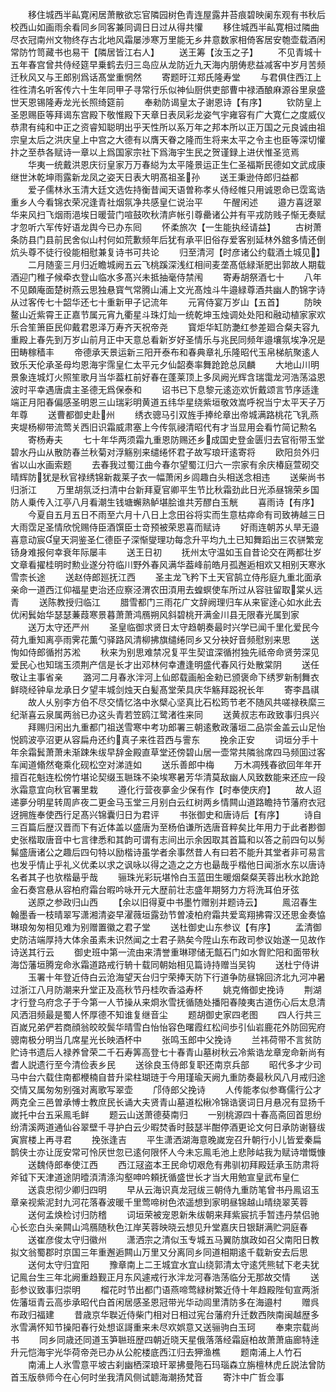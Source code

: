 <!-- { "loadSidebar": true } -->
　　移住城西半畆寛闲居萧散欲忘官隣园树色青连屋露井苔痕碧映阑东观有书秋后校西山如画雨余看同乡同客兼同调日日过从得共懽
　　移住城西半畆寛相过隣曲尽衣冠南州文物终存古北地风霜屡渉寒万里能无乡井意数家相倚客居安匏壶载酒闲常防竹笥藏书也易干【隣居皆江右人】
　　送王筹【汝玉之子】
　　不见青城十五年春宫曾共侍经筵早乗鹤去归三岛应从龙防近九天海内朋俦悲益减客中岁月苦频迁秋风又与王郎别爲话髙堂重惘然
　　寄题旴江郑氏隆寿堂
　　与君俱住西江上徃徃清名听客传六十生年同甲子寻常行乐似神仙厨供吏部曹中禄酒酿麻源谷里泉盛世天恩锡隆寿龙光长照绮筵前
　　奉勑防谒皇太子谢恩诗【有序】
　　钦防皇上圣恩赐臣等拜谒东宫殿下敬惟殿下天章日表凤彩龙姿气宇雍容有广大寛仁之度威仪恭肃有纯和中正之资睿知聪明出乎天性所以系万年之邦本所以正万国之元良诚由祖宗皇太后之洪庆皇上中宫之大德有以膺天眷之隆而生将来太平之令主也臣等深切懽抃之至恭各赋诗一章以上爲国家宗社下爲海宇生民之贺谨録上进伏惟圣览焉
　　华夷一统戴洪恩庆衍皇家万万春縂为太平隆景运正生仁圣福斯民德如文武成康继世沐乾坤雨露新龙凤之姿天日表大明髙祖圣孙
　　送王秉逊侍郎归益都
　　爱子儒林氷玉清大廷文选佐持衡昔闻天语曽称孝乆侍经帷只用诚恩命已霑鸾诰重乡人今看锦衣荣况逢青社烟氛净共感皇仁说治平
　　午醒闲述
　　邉方喜迓翠华来风扫飞烟雨浥埃日暖营门喧鼓吹秋清庐帐引尊罍诸公并有平戎防贱子惭无奏赋才忽听六军传好语龙舆今已办东囘
　　怀柔旅次【一生能执经请益】
　　古树萧条防县门县前民舍似山村何如荒歉频年后犹有承平旧俗存爱客别延林外舘多情还倒炕头尊不徒行役能相慰兼复诗书可共论
　　归至清河【时彦诸公约载酒土城见】
　　二月随銮三月归近瞻城阙五云飞桃蹊深浅红相间麦垄髙低緑渐肥出郭故人期载酒迎门稚子候牵衣登山临水多髙兴未抵抽毫侍禁闱
　　寄寿胡祭酒七十
　　八年不见頥庵面楚树燕云思独悬寳气常腾山浦上文光髙烛斗牛邉緑尊酒共幽人酌锦字诗从过客传七十韶华还七十重新甲子记流年
　　元宵侍宴万岁山【五首】
　　防映鳌山近紫霄王正嘉节属元宵九衢星斗珠灯灿一统乾坤玉烛调处处阳和融动植家家欢乐合笙箫臣民仰戴君恩泽万寿齐天祝帝尧
　　寳炬华缸防灔红参差廻合粲夫容九重殿上春先到万岁山前月正中天意总看新岁好圣情乐与兆民同频年邉壤氛埃净况是田畴稼穑丰
　　帝德承天景运新三阳开泰布和春典章礼乐隆昭代玉帛梯航聚逺人致乐天伦承圣母均恩海宇霈皇仁太平元夕仙韶奏率舞跄跄总凤麟
　　大地山川明景象连城灯火照笙歌月当华葢杠前好春在蓬莱顶上多凤阙光辉含瑞霭龙河浩荡溢恩波时平幸遇唐虞主圣德无爲保泰和
　　诏书已下息黎元逺迩欢忻戴颂言节序适逢端正月阳春偏感圣明恩三山瑞彩明黄道五纬华星绕紫垣敬效嵩呼祝当宁太平天子万年尊
　　送曹都御史赴州
　　绣衣骢马引双旌手捧纶章出帝城满路桃花飞乳燕夹堤杨柳带流莺关西旧识霜威肃塞上今传氛祲清昭代有才当显用会看竹简记勲名
　　寄杨寿夫
　　七十年华两须霜九重恩防赐还乡成国史登金匮归去官衔带玉堂碧水丹山从散防春兰秋菊对浮觞别来缱绻怀君子故写琅玕逺寄将
　　欧阳贠外归省以山水画索题
　　去春我过蜀江曲今春尔望蜀江归六一宗家有余庆椿庭萱砌交晴辉防犹是秋官禄绣锦新裁莱子衣一幅萧闲乡闾趣白头相送念相违
　　送柴尚书归浙江
　　万里胡氛泛扫清中台新拜夏官卿平生节比秋霜劲此日光添昼锦荣乡国防人乗传入江亭八月看潮生钱塘蠏熟鲈堪脍谁共芳醪白玉觥
　　喜雨诗【有序】
　　今夏自五月五日不雨至六月十八日上念田谷将实而生意枯瘁命有司致祷越三日大雨霑足圣情欣恱赐侍臣酒馔臣士竒预被荣恩喜而赋诗
　　好雨连朝苏乆旱无邉喜意动宸皇天洞鉴圣仁德臣子深惭燮理功每念升平均九土已知舞蹈出三农骈繁宠钖身难报何幸衰年际屡丰
　　送王日初
　　抚州太守温如玉自昔论交在两都壮岁文章看擢桂明时勲业遂分符临川野外春风满华葢峰前皓月孤邂逅相欢又相别天寒氷雪柰长途
　　送赵侍郎廵抚江西
　　圣主龙飞矜下土天官鹄立侍彤庭九重北面承亲命一道西江仰福星吏治还应察泾渭农田湏用去蝗螟使车所过从容驻留取棠乆远青
　　送陈教授归临江
　　腊雪都门三雨花广文辞阙理归车从来宦逹心如水此去优闲鬂始华瑟瑟蒹葭寒景暮萧萧鸿鴈朔风斜碧桃开满金川县无限春光属到家
　　送万太守还严州
　　圣皇临御求贤日太守趋朝奏最时兴学已闻千里化爱民今荷九重知离亭雨霁花薫勺驿路风清柳拂旗缱绻同乡又分袂好音频慰别来思
　　送恂如侍郎循拊苏淞
　　秋来为别思难禁况复平生契谊深循拊独先祗帝命贤劳深见爱民心也知瑞玉须荆产信是长才出邓林何幸遭逢明盛代春风行处散棠阴
　　送任敬让主事省亲
　　潞河二月春氷泮河上仙郎载画船金勑已颁褒命下绣罗新制舞衣鲜晓经钟阜龙承日夕望丰城剑烛天白髪髙堂荣具庆华觞拜跽祝长年
　　寄李昌祺
　　故人乆别李方伯不尽交情忆洛中氷檗心坚真比石松筠节老不随风共嗟禄秩縻三纪渐喜云泉属两翁已办这头青若笠鸥江鹭渚徃来同
　　送黄叔志布政致事归呉兴
　　拜赐归闲出九重都门祖送雪寒中考功郎署三朝逺敷政藩垣二品崇金盖云山足怡悦鸥波亭沼更从容扁舟还约真子来徃苕西与霅东
　　挽余正安
　　词垣分手十年余霜鬂萧萧未渐踈朱绂早辞金殿直草堂还傍碧山居一壶常共隣翁席四马频囬过客车闻道翛然奄乘化砚松空对涕涟如
　　送乐善郎中梅
　　万木凋残春欲回年年开擅百花魁连松傍竹堪论契缀玉聮珠不染埃寒暑芳华清莫敌幽人风致数能来还应一段氷霜意宜向秋官署里栽
　　遵化行营夜夣金少保有作【时奉使庆府】
　　故人迢递夣分明星转周庐夜二更金马玉堂三月别白云红树两乡情闗山道路瞻持节藩府衣冠迓拥旌奉使西行足髙兴锦囊归日为君评
　　书张御史和唐诗后【有序】
　　诗自三百篇后歴汉晋而下有近体盖以盛唐为至杨伯谦所选唐音粹矣比年用力于此者尠御史张楷取唐音中七言律悉和其韵可谓有志间出示余因取其首篇和以答之前四句以髣髴盛唐诸公之趣后四句特以励楷诗虽学者余事然昔人有曰若不能升其堂者非可易言也发乎情止乎礼义优柔以求之讽咏以得之造之之方也朂哉乎楷他日闻浙水东以唐诗名者其子也欤楷朂乎哉
　　骊珠光彩玩堪怜白玉蓝田生暖烟粲粲芙蓉出秋水跄跄金石奏宫悬从容柏府霜台暇吟咏开元大歴前壮志盛年期努力方将洗耳伯牙弦
　　送原之参政归山西
　　【余以旧得夏中书墨竹赠别并题诗云】
　　鳯沼春生翰墨香一枝晴翠写潇湘清姿早濯薇垣露劲节曽凌柏府霜共爱鸾翔拂霄汉还思金奏恊琳琅匆匆相见难为别赠置徽之君子堂
　　送杜御史山东参议【有序】
　　孟清御史防洁端厚持大体余虽素未识然闻之士君子熟矣今陞山东布政司参议始遂一见故作诗送其行云
　　御史班中第一流由来清誉重琳璆储无甔石门如水胷贮阳和面带秋海岱藩垣腾宠命氷霜道路戒行辀十载同朝始相见篇诗持赠当吴钩
　　送杜宁侍讲
　　玉署十年登近侍白云沧海望天台归宁荣捧天防下行道争防昼锦回济北九河冲暑过浙江八月防潮来升堂正及高秋节丹桂吹香溢寿杯
　　姚克脩御史挽诗
　　荆湖才行登乌府念子于今第一人节操从来烱氷雪抚循随处播阳春陵夷古道伤心后太息清风洒泪频最是蜀人怀厚德不知谁复继音尘
　　题胡御史家四老图
　　四人行共三百嵗兄弟俨若商顔翁皎皎鬓华晴雪白怡怡容色曙霞红松间歩引仙岩鹿花外防回宪府骢南极分明当几席星光长映酒杯中
　　张鸣玉郎中父挽诗
　　兰祎荷带不言贫防贮诗书遗后人禄养曾荣二千石寿筭高登七十春青山墓树秋云冷紫诰龙章宠命新尚有耆人説遗行至今清俭表乡民
　　送徐良玉侍郎复职还南京兵部
　　昭代多才少司马中台六载住南都楩楠自昔升梁柱瑚琏于今用瑾瑜天阙九重防奏最秋风八月戒归途交情又属匆匆别强对离歌写翠壶
　　邝侍郎父挽诗
　　人传能孝似参骞儒行公才两克全三邑曽承愽士教庶民长诵大夫贤青山墓道松楸冷锦诰褒词日月悬况有显扬千嵗托中台五采鳯毛鲜
　　题云山送萧德葵南归
　　一别桃源四十春高斋回首思纷纷清溪两道通仙谷翠壁千寻护白云少暇焚香时鼓瑟半酣停酒更论文何日承防谢簮绂寅賔楼上再寻君
　　挽张逢吉
　　平生潇洒湖海意晚嵗宠召升朝行小儿皆爱秦扁鹊侠士亦让厐安常可怜厌世忽已逺何限怀人今未忘鳯毛池上悲陟岵我为赋诗増慨慷
　　送魏侍郎奉使江西
　　西江冦盗本王民命切艰危有弗驯初拜殿廷承玉防肃将斧钺下天津道途阴曀湏清涤沟壑呻吟頼抚循盛世长才当大用勉宣皇武布皇仁
　　送袁忠彻少卿归四明
　　早从云海识真龙冠绂三朝侍九重防笔曾书丹鳯诏玉章亲视紫泥封九河花落春波暖千里莺啼树色浓遥想到家明昼锦越山晴绕翠芙蓉
　　送何孟焕检讨归防稽
　　词垣荣被宠恩新朱绂朝来拜紫宸抗手暂违丹禁侣驰心长恋白头亲闗山鸿鴈随秋色江岸芙蓉映晓云想见升堂嘉庆日银缾满贮洞庭春
　　送崔彦俊太守归徽州
　　潇洒宗之清似玉专城五马翼防旗政如召父南阳日教拟文翁蜀郡时京国三年重邂逅闗山万里又分离同乡同道相期逺千载新安去后思
　　送何太守归宜阳
　　豫章南上二王城宜水宜山绕郭清太守逺凭熊轼下老夫犹记鳯台生三年北阙重趋觐正月东风遽戒行氷泮龙河春浩荡临分无那故交情
　　送彭参议致事归崇明
　　榴花时节出都门语燕啼莺緑树繁近侍十年趋殿陛旬宣两浙佐藩垣青云高歩承昭代白首闲居感圣恩冠带光华动闾里清防多在海邉村
　　赠呉布政归福建
　　昔歳京华聫近侍柴门相对日相过宪台藩府升迁数西陜南闽越歴多氷雪满怀知节操阳春行处想讴謌重来未尽欢娯意又送骊驹白玉珂
　　奉柬宗载尚书
　　同乡同歳还同道玉笋聮班歴四朝近晓天星俄落落经霜庭柏故萧萧庙廊特逹升元恺海宇光华荷帝尧已办从公舵楼底西江归去狎渔樵
　　题南浦上人竹石
　　南浦上人氷雪意平坡古刹幽栖深琅玕翠拂曼陁石玛瑙森立旃檀林虎丘説法曾防首玉版叅师今在心何时坐我清风侧试聼海潮扬梵音
　　寄汴中广哲佥事

